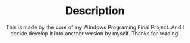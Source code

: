 <h1 align="center">Description</h1>
<p align="center">This is made by the core of my Windows Programing Final Project. And I decide develop it into another version by myself. Thanks for reading!</p>

